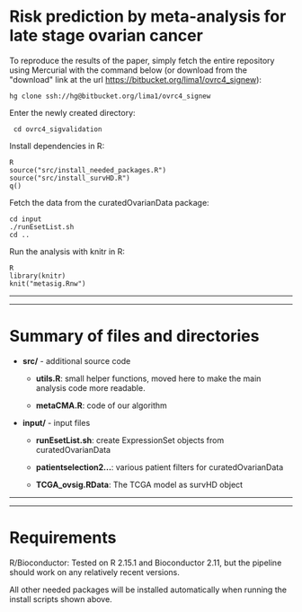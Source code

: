 # Risk prediction by meta-analysis for late stage ovarian cancer

To reproduce the results of the
paper, simply fetch the entire repository using Mercurial with the
command below (or download from the "download" link at the url
<https://bitbucket.org/lima1/ovrc4_signew>):

	hg clone ssh://hg@bitbucket.org/lima1/ovrc4_signew


Enter the newly created directory: 

     cd ovrc4_sigvalidation

Install dependencies in R:

    R    
    source("src/install_needed_packages.R")
    source("src/install_survHD.R")
    q()

Fetch the data from the curatedOvarianData package:

    cd input
    ./runEsetList.sh
    cd ..

Run the analysis with knitr in R:

    R    
    library(knitr)
    knit("metasig.Rnw")

------------------------------------------------------
------------------------------------------------------
# Summary of files and directories

* **src/**  - additional source code

    * **utils.R**: small helper functions, moved here to make the main
     analysis code more readable.

    * **metaCMA.R**: code of our algorithm

* **input/** - input files

    * **runEsetList.sh**: create ExpressionSet objects from curatedOvarianData

    * **patientselection2...**: various patient filters for curatedOvarianData

    * **TCGA_ovsig.RData**: The TCGA model as survHD object 

------------------------------------------------------
------------------------------------------------------
# Requirements #

R/Bioconductor: Tested on R 2.15.1 and Bioconductor 2.11, but the
pipeline should work on any relatively recent versions.

All other needed packages will be installed automatically when running
the install scripts shown above.

